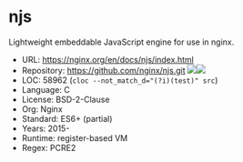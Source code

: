 # njs

Lightweight embeddable JavaScript engine for use in nginx.

* URL:        https://nginx.org/en/docs/njs/index.html
* Repository: https://github.com/nginx/njs.git <img src="https://img.shields.io/github/stars/nginx/njs?label=&style=flat-square" /><img src="https://img.shields.io/github/last-commit/nginx/njs?label=&style=flat-square" />
* LOC:        58962 (`cloc --not_match_d="(?i)(test)" src`)
* Language:   C
* License:    BSD-2-Clause
* Org:        Nginx
* Standard:   ES6+ (partial)
* Years:      2015-
* Runtime:    register-based VM
* Regex:      PCRE2
